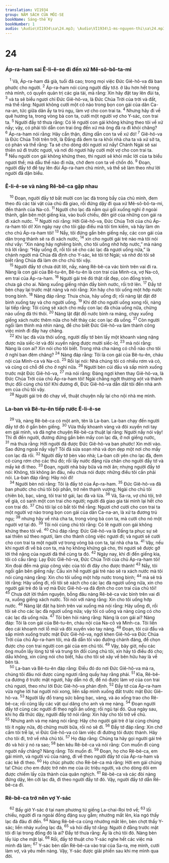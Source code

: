 ```yaml
---
translation: VI1934
group: NĂM SÁCH CỦA MÔI-SE
bookName: Sáng-thế Ký 
bookNumber: 1
audio: \Audio\VI1934\sa\24.mp3; \Audio\VI1934\1-ms-nguyen-thi\sa\24.mp3
---
```


<div class="title"><h1>24</h1><h3>Áp-ra-ham sai Ê-li-ê-se đi đến xứ Mê-sô-bô-ta-mi</h3></div>
<span class="verse sa_24_1"> <sup>1</sup> Vả, Áp-ra-ham đã già, tuổi đã cao; trong mọi việc Đức Giê-hô-va đã ban phước cho người. </span>
<span class="verse sa_24_2"><sup>2</sup> Áp-ra-ham nói cùng người đầy tớ<a data-toggle="tooltip" data-placement="bottom" title="Người đầy tớ nầy, có lẽ chắc là Ê-li-ê-se đã nói trong đoạn thứ 15, câu 2 vậy">⚓</a> ở lâu hơn hết trong nhà mình, có quyền quản trị các gia tài, mà rằng: Xin hãy đặt tay lên đùi ta, </span>
<span class="verse sa_24_3"><sup>3</sup> và ta sẽ biểu ngươi chỉ Đức Giê-hô-va, là Đức Chúa Trời của trời và đất, mà thề rằng: Ngươi không cưới một cô nào trong bọn con gái của dân Ca-na-an, tức giữa dân ấy ta trú ngụ, làm vợ cho con trai ta. </span>
<span class="verse sa_24_4"><sup>4</sup> Nhưng hãy đi về quê hương ta, trong vòng bà con ta, cưới một người vợ cho Y-sác, con trai ta. </span>
<span class="verse sa_24_5"><sup>5</sup> Người đầy tớ thưa rằng: Có lẽ người con gái không khứng theo tôi về xứ nầy; vậy, có phải tôi dẫn con trai ông đến xứ mà ông đã ra đi khỏi chăng? </span>
<span class="verse sa_24_6"><sup>6</sup> Áp-ra-ham nói rằng: Hãy cẩn thận, đừng dẫn con ta về xứ đó! </span>
<span class="verse sa_24_7"><sup>7</sup> Giê-hô-va là Đức Chúa Trời trên trời, là Đấng đã đem ta ra khỏi nhà cha ta và xứ sở ta, có phán và thề rằng: Ta sẽ cho dòng dõi ngươi xứ nầy! Chánh Ngài sẽ sai thiên sứ đi trước ngươi, và nơi đó ngươi hãy cưới một vợ cho con trai ta. </span>
<span class="verse sa_24_8"><sup>8</sup> Nếu người con gái không khứng theo, thì ngươi sẽ khỏi mắc lời của ta biểu ngươi thề; mà dẫu thế nào đi nữa, chớ đem con ta về chốn đó. </span>
<span class="verse sa_24_9"><sup>9</sup> Đoạn, người đầy tớ để tay lên đùi Áp-ra-ham chủ mình, và thề sẽ làm theo như lời người đã dặn biểu. <br/></span>
<div class="title"><h3>Ê-li-ê-se và nàng Rê-bê-ca gặp nhau</h3></div>
<span class="verse sa_24_10"> <sup>10</sup> Đoạn, người đầy tớ bắt mười con lạc đà trong bầy của chủ mình, đem theo đủ các tài vật của chủ đã giao, rồi đứng dậy đi qua xứ Mê-sô-bô-ta-mi, đến thành của Na-cô. </span>
<span class="verse sa_24_11"><sup>11</sup> Người cho lạc đà nằm quì gối xuống nghỉ ở ngoài thành, gần bên một giếng kia, vào buổi chiều, đến giờ của những con gái ra đi xách nước. </span>
<span class="verse sa_24_12"><sup>12</sup> Người nói rằng: Hỡi Giê-hô-va, Đức Chúa Trời của chủ Áp-ra-ham tôi ơi! Xin ngày nay cho tôi gặp điều mà tôi tìm kiếm, và hãy làm ơn cho chủ Áp-ra-ham tôi! </span>
<span class="verse sa_24_13"><sup>13</sup> Nầy, tôi đứng gần bên giếng nầy, các con gái của dân trong thành sẽ ra đi xách nước, </span>
<span class="verse sa_24_14"><sup>14</sup> xin cho người gái trẻ nào mà tôi nói như vầy: “Xin nàng hãy nghiêng bình, cho tôi uống nhờ hớp nước,” mà nàng trả lời rằng: “Hãy uống đi, rồi tôi sẽ cho các lạc đà ngươi uống nữa,” là chánh người mà Chúa đã định cho Y-sác, kẻ tôi tớ Ngài; và nhờ đó tôi sẽ biết rằng Chúa đã làm ơn cho chủ tôi vậy. <br/></span>
<span class="verse sa_24_15"> <sup>15</sup> Người đầy tớ chưa dứt lời, nầy, nàng Rê-bê-ca vác bình trên vai đi ra. Nàng là con gái của Bê-tu-ên, Bê-tu-ên là con trai của Minh-ca, vợ Na-cô, em trai của Áp-ra-ham. </span>
<span class="verse sa_24_16"><sup>16</sup> Người gái trẻ đó thật rất đẹp, còn đồng trinh, chưa gả cho ai. Nàng xuống giếng nhận đầy bình nước, rồi trở lên. </span>
<span class="verse sa_24_17"><sup>17</sup> Đầy tớ bèn chạy lại trước mặt nàng và nói rằng: Xin hãy cho tôi uống một hớp nước trong bình. </span>
<span class="verse sa_24_18"><sup>18</sup> Nàng đáp rằng: Thưa chúa, hãy uống đi; rồi nàng lật đật đỡ bình xuống tay và cho người uống. </span>
<span class="verse sa_24_19"><sup>19</sup> Khi đỡ cho người uống xong rồi, nàng lại tiếp rằng: Tôi cũng sẽ xách cho mấy con lạc đà chúa uống nữa, chừng nào uống đã thì thôi. </span>
<span class="verse sa_24_20"><sup>20</sup> Nàng lật đật đổ nước bình ra máng, chạy xuống giếng xách nước thêm nữa cho hết thảy các con lạc đà uống. </span>
<span class="verse sa_24_21"><sup>21</sup> Còn người ngồi làm thinh mà nhìn nàng, để cho biết Đức Giê-hô-va làm thành công việc mình đi đây hay chăng. <br/></span>
<span class="verse sa_24_22"> <sup>22</sup> Khi lạc đà vừa thôi uống, người đầy tớ bèn lấy một khoanh vàng nặng được nửa siếc-lơ và đôi xuyến nặng được mười siếc-lơ, </span>
<span class="verse sa_24_23"><sup>23</sup> mà nói rằng: Nàng là con ai? Xin nói cho tôi biết. Trong nhà cha nàng có chỗ nào cho tôi ở nghỉ ban đêm chăng? </span>
<span class="verse sa_24_24"><sup>24</sup> Nàng đáp rằng: Tôi là con gái của Bê-tu-ên, cháu nội của Minh-ca và Na-cô. </span>
<span class="verse sa_24_25"><sup>25</sup> Rồi lại nói: Nhà chúng tôi có nhiều rơm và cỏ, và cũng có chỗ để cho ở nghỉ nữa. </span>
<span class="verse sa_24_26"><sup>26</sup> Người bèn cúi đầu và sấp mình xuống trước mặt Đức Giê-hô-va, </span>
<span class="verse sa_24_27"><sup>27</sup> mà nói rằng: Đáng ngợi khen thay Giê-hô-va, là Đức Chúa Trời của chủ Áp-ra-ham tôi! Ngài chẳng ngớt thương xót và thành thực đối cùng chủ tôi! Khi đương đi, Đức Giê-hô-va dẫn dắt tôi đến nhà anh em của chủ tôi vậy. <br/></span>
<span class="verse sa_24_28"> <sup>28</sup> Người gái trẻ đó chạy về, thuật chuyện nầy lại cho nội nhà mẹ mình. <br/></span>
<div class="title"><h3>La-ban và Bê-tu-ên tiếp rước Ê-li-ê-se</h3></div>
<span class="verse sa_24_29"> <sup>29</sup> Vả, nàng Rê-bê-ca có một anh, tên là La-ban. La-ban chạy đến người đầy tớ đó ở gần bên giếng. </span>
<span class="verse sa_24_30"><sup>30</sup> Vừa thấy khoanh vàng và đôi xuyến nơi tay em gái mình, và đã nghe chuyện Rê-bê-ca thuật lại rằng: Người nầy nói vậy! Thì đi đến người, đương đứng gần bên mấy con lạc đà, ở nơi giếng nước, </span>
<span class="verse sa_24_31"><sup>31</sup> mà thưa rằng: Hỡi người đã được Đức Giê-hô-va ban phước! Xin mời vào. Sao đứng ngoài nầy vậy? Tôi đã sửa soạn nhà và dọn dẹp một nơi cho mấy con lạc đà rồi. </span>
<span class="verse sa_24_32"><sup>32</sup> Người đầy tớ bèn vào nhà; La-ban cởi yên cho lạc đà, đem cỏ cùng rơm cho các thú đó; rồi lấy nước đặng rửa chân cho người đầy tớ và mấy kẻ đi theo. </span>
<span class="verse sa_24_33"><sup>33</sup> Đoạn, người nhà bày bữa và mời ăn; nhưng người đầy tớ nói: Không, tôi không ăn đâu, nếu chưa nói được những điều tôi cần phải nói. La-ban đáp rằng: Hãy nói đi! <br/></span>
<span class="verse sa_24_34"> <sup>34</sup> Người bèn nói rằng: Tôi là đầy tớ của Áp-ra-ham. </span>
<span class="verse sa_24_35"><sup>35</sup> Đức Giê-hô-va đã ban phước cho chủ tôi bội phần, trở nên thạnh vượng; Ngài cho chủ tôi chiên bò, bạc, vàng, tôi trai tớ gái, lạc đà và lừa. </span>
<span class="verse sa_24_36"><sup>36</sup> Vả, Sa-ra, vợ chủ tôi, trở về già, có sanh một con trai cho người; người đã giao gia tài mình lại hết cho con trai đó. </span>
<span class="verse sa_24_37"><sup>37</sup> Chủ tôi lại có bắt tôi thề rằng: Ngươi chớ cưới cho con trai ta một người vợ nào trong bọn con gái của dân Ca-na-an, là xứ ta đương trú ngụ; </span>
<span class="verse sa_24_38"><sup>38</sup> nhưng hãy về nhà cha ta, trong vòng bà con ta, mà cưới cho nó một người vợ tại đó. </span>
<span class="verse sa_24_39"><sup>39</sup> Tôi nói cùng chủ tôi rằng: Có lẽ người con gái không khứng theo tôi về. </span>
<span class="verse sa_24_40"><sup>40</sup> Chủ đáp rằng: Đức Giê-hô-va là Đấng ta phục sự sẽ sai thiên sứ theo ngươi, làm cho thành công việc ngươi đi; và ngươi sẽ cưới cho con trai ta một người vợ trong vòng bà con ta, tại nhà cha ta. </span>
<span class="verse sa_24_41"><sup>41</sup> Vậy, nếu khi ngươi đi về bà con ta, mà họ không khứng gả cho, thì ngươi sẽ được gỡ lời thề nặng của ngươi đã thề cùng ta đó. </span>
<span class="verse sa_24_42"><sup>42</sup> Ngày nay, khi đi đến giếng kia, tôi có cầu rằng: Lạy Đức Giê-hô-va, Đức Chúa Trời của chủ Áp-ra-ham tôi! Xin đoái đến mà giúp công việc của tôi đi đây cho được thành! </span>
<span class="verse sa_24_43"><sup>43</sup> Nầy, tôi ngồi gần bên giếng nầy: Cầu xin hễ người gái trẻ nào sẽ ra xách nước mà tôi nói cùng nàng rằng: Xin cho tôi uống một hớp nước trong bình; </span>
<span class="verse sa_24_44"><sup>44</sup> mà sẽ trả lời rằng: Hãy uống đi, rồi tôi sẽ xách cho các lạc đà ngươi uống nữa, xin cho người gái trẻ đó là vợ mà Đức Giê-hô-va đã định cho con trai của chủ tôi! </span>
<span class="verse sa_24_45"><sup>45</sup> Chưa dứt lời thầm nguyện, bỗng đâu nàng Rê-bê-ca vác bình trên vai đi ra, xuống giếng xách nước. Tôi nói với nàng rằng: Xin cho tôi uống hớp nước. </span>
<span class="verse sa_24_46"><sup>46</sup> Nàng lật đật hạ bình trên vai xuống mà nói rằng: Hãy uống đi, rồi tôi sẽ cho các lạc đà ngươi uống nữa; vậy tôi có uống và nàng cũng có cho các lạc đà uống nữa. </span>
<span class="verse sa_24_47"><sup>47</sup> Tôi bèn hỏi nàng rằng: Nàng là con gái ai? Nàng đáp: Tôi là con gái của Bê-tu-ên, cháu nội của Na-cô và Minh-ca. Tôi liền đeo cái khoanh nơi lỗ mũi và đôi xuyến vào tay nàng. </span>
<span class="verse sa_24_48"><sup>48</sup> Đoạn, tôi cúi đầu và sấp mình xuống trước mặt Đức Giê-hô-va, ngợi khen Giê-hô-va Đức Chúa Trời của chủ Áp-ra-ham tôi, mà đã dẫn tôi vào đường chánh đáng, để chọn được cho con trai người con gái của em chủ tôi. </span>
<span class="verse sa_24_49"><sup>49</sup> Vậy, bây giờ, nếu các ông muốn lấy lòng tử tế và trung tín đối cùng chủ tôi, xin hãy tỏ điều đó cho; dầu không, xin cũng nói cho biết, hầu cho tôi sẽ xây về bên hữu hay là về bên tả. <br/></span>
<span class="verse sa_24_50"> <sup>50</sup> La-ban và Bê-tu-ên đáp rằng: Điều đó do nơi Đức Giê-hô-va mà ra, chúng tôi đâu nói được cùng ngươi rằng quấy hay rằng phải. </span>
<span class="verse sa_24_51"><sup>51</sup> Kìa, Rê-bê-ca đương ở trước mặt ngươi, hãy dẫn nó đi, để nó được làm vợ của con trai chủ ngươi, theo như lời Đức Giê-hô-va phán định. </span>
<span class="verse sa_24_52"><sup>52</sup> Đầy tớ của Áp-ra-ham vừa nghe lời hai người nói xong, liền sấp mình xuống đất trước mặt Đức Giê-hô-va. </span>
<span class="verse sa_24_53"><sup>53</sup> Người lấy đồ trang sức bằng bạc, vàng, và áo xống trao cho Rê-bê-ca; rồi cũng lấy các vật quí dâng cho anh và mẹ nàng. </span>
<span class="verse sa_24_54"><sup>54</sup> Đoạn người đầy tớ cùng các người đi theo ngồi ăn uống; rồi ngủ tại đó. Qua ngày sau, khi họ đã thức dậy, người đầy tớ nói rằng: Xin hãy cho tôi trở về chủ. </span>
<span class="verse sa_24_55"><sup>55</sup> Nhưng anh và mẹ nàng nói rằng: Hãy cho người gái trẻ ở lại cùng chúng tôi ít ngày nữa, độ chừng mười bữa, rồi nó sẽ đi. </span>
<span class="verse sa_24_56"><sup>56</sup> Đầy tớ đáp rằng: Xin chớ cầm tôi trễ lại, vì Đức Giê-hô-va có làm việc đi đường tôi được thành. Hãy cho tôi đi, trở về nhà chủ tôi. </span>
<span class="verse sa_24_57"><sup>57</sup> Họ đáp rằng: Chúng ta hãy gọi người gái trẻ đó và hỏi ý nó ra sao; </span>
<span class="verse sa_24_58"><sup>58</sup> bèn kêu Rê-bê-ca và nói rằng: Con muốn đi cùng người nầy chăng? Nàng rằng: Tôi muốn đi. </span>
<span class="verse sa_24_59"><sup>59</sup> Đoạn, họ cho Rê-bê-ca, em gái mình, và người vú của nàng, đi về theo người đầy tớ của Áp-ra-ham và các kẻ đi theo. </span>
<span class="verse sa_24_60"><sup>60</sup> Họ chúc phước cho Rê-bê-ca mà rằng: Hỡi em gái chúng ta! Chúc cho em được trở nên mẹ của ức triệu người, và cho dòng dõi em được chiếm lấy cửa thành của quân nghịch. </span>
<span class="verse sa_24_61"><sup>61</sup> Rê-bê-ca và các đòi nàng đứng dậy, lên cỡi lạc đà, đi theo người đầy tớ đó. Vậy, người đầy tớ dẫn Rê-bê-ca đi. <br/></span>
<div class="title"><h3>Rê-bê-ca trở nên vợ Y-sác</h3></div>
<span class="verse sa_24_62"> <sup>62</sup> Bấy giờ Y-sác ở tại nam phương từ giếng La-chai-Roi trở về; </span>
<span class="verse sa_24_63"><sup>63</sup> lối chiều, người đi ra ngoài đồng đặng suy gẫm; nhướng mắt lên, kìa ngó thấy lạc đà đâu đi đến. </span>
<span class="verse sa_24_64"><sup>64</sup> Nàng Rê-bê-ca cũng nhướng mắt lên, bèn chợt thấy Y-sác; liền nhảy xuống lạc đà, </span>
<span class="verse sa_24_65"><sup>65</sup> và hỏi đầy tớ rằng: Người ở đằng trước mặt tôi đi lại trong đồng đó là ai? Đầy tớ thưa rằng: Ấy là chủ tôi đó. Nàng bèn lấy lúp che mặt lại. </span>
<span class="verse sa_24_66"><sup>66</sup> Rồi, đầy tớ thuật cho Y-sác nghe hết các việc mà mình đã làm; </span>
<span class="verse sa_24_67"><sup>67</sup> Y-sác bèn dẫn Rê-bê-ca vào trại của Sa-ra, mẹ mình, cưới làm vợ, và yêu mến nàng. Vậy, Y-sác được giải phiền sau khi mẹ mình qua đời. <br/></span>
